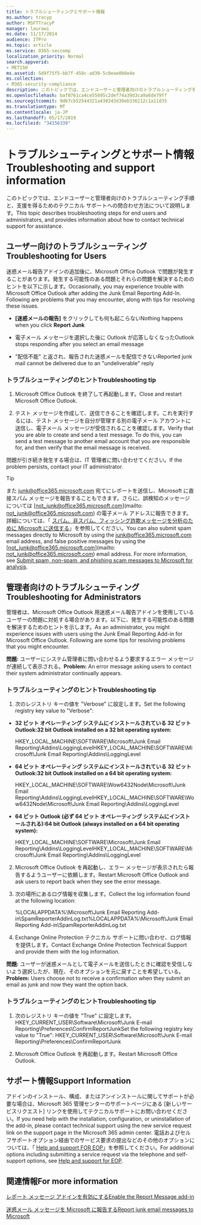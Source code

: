 ```yaml
---
title: トラブルシューティングとサポート情報
ms.author: tracyp
author: MSFTTracyP
manager: laurawi
ms.date: 11/17/2014
audience: ITPro
ms.topic: article
ms.service: O365-seccomp
localization_priority: Normal
search.appverid:
- MET150
ms.assetid: 5d9f75f5-bb7f-458c-ad30-5c8eae0b0e4e
ms.collection:
- M365-security-compliance
description: このトピックでは、エンドユーザーと管理者向けのトラブルシューティング手順と、支援を得るためのテクニカル サポートへの問合わせ方法について説明します。
ms.openlocfilehash: baf8761ca4ce55695c2def74a39d3ca9a6de79ff
ms.sourcegitcommit: 9d67cb52544321a430343d39eb336112c1a11d35
ms.translationtype: MT
ms.contentlocale: ja-JP
ms.lasthandoff: 05/17/2019
ms.locfileid: "34156339"
---
```

# <a name="troubleshooting-and-support-information"></a><span data-ttu-id="87885-103">トラブルシューティングとサポート情報</span><span class="sxs-lookup"><span data-stu-id="87885-103">Troubleshooting and support information</span></span>

<span data-ttu-id="87885-104">このトピックでは、エンドユーザーと管理者向けのトラブルシューティング手順と、支援を得るためのテクニカル サポートへの問合わせ方法について説明します。</span><span class="sxs-lookup"><span data-stu-id="87885-104">This topic describes troubleshooting steps for end users and administrators, and provides information about how to contact technical support for assistance.</span></span>
  
## <a name="troubleshooting-for-users"></a><span data-ttu-id="87885-105">ユーザー向けのトラブルシューティング</span><span class="sxs-lookup"><span data-stu-id="87885-105">Troubleshooting for Users</span></span>

<span data-ttu-id="87885-p101">迷惑メール報告アドインの追加後に、Microsoft Office Outlook で問題が発生することがあります。発生する可能性のある問題とそれらの問題を解決するためのヒントを以下に示します。</span><span class="sxs-lookup"><span data-stu-id="87885-p101">Occasionally, you may experience trouble with Microsoft Office Outlook after adding the Junk Email Reporting Add-In. Following are problems that you may encounter, along with tips for resolving these issues.</span></span> 
  
- <span data-ttu-id="87885-108">**[迷惑メールの報告]** をクリックしても何も起こらない</span><span class="sxs-lookup"><span data-stu-id="87885-108">Nothing happens when you click **Report Junk**</span></span>
    
- <span data-ttu-id="87885-109">電子メール メッセージを選択した後に Outlook が応答しなくなった</span><span class="sxs-lookup"><span data-stu-id="87885-109">Outlook stops responding after you select an email message</span></span>
    
- <span data-ttu-id="87885-110">"配信不能" と返され、報告された迷惑メールを配信できない</span><span class="sxs-lookup"><span data-stu-id="87885-110">Reported junk mail cannot be delivered due to an "undeliverable" reply</span></span>
    
### <a name="troubleshooting-tip"></a><span data-ttu-id="87885-111">トラブルシューティングのヒント</span><span class="sxs-lookup"><span data-stu-id="87885-111">Troubleshooting tip</span></span>

1. <span data-ttu-id="87885-112">Microsoft Office Outlook を終了して再起動します。</span><span class="sxs-lookup"><span data-stu-id="87885-112">Close and restart Microsoft Office Outlook.</span></span>
    
2. <span data-ttu-id="87885-p102">テスト メッセージを作成して、送信できることを確認します。これを実行するには、テスト メッセージを自分が管理する別の電子メール アカウントに送信し、電子メール メッセージが受信されることを確認します。</span><span class="sxs-lookup"><span data-stu-id="87885-p102">Verify that you are able to create and send a test message. To do this, you can send a test message to another email account that you are responsible for, and then verify that the email message is received.</span></span>
    
<span data-ttu-id="87885-115">問題が引き続き発生する場合は、IT 管理者に問い合わせてください。</span><span class="sxs-lookup"><span data-stu-id="87885-115">If the problem persists, contact your IT administrator.</span></span>
  
> [!TIP]
> <span data-ttu-id="87885-p103">また [junk@office365.microsoft.com](mailto:junk@office365.microsoft.com) 宛てにレポートを送信し、Microsoft に直接スパム メッセージを報告することもできます。さらに、誤検知のメッセージについては [not_junk@office365.microsoft.com](mailto: not_junk@office365.microsoft.com) の電子メール アドレスに報告できます。詳細については、「 [スパム、非スパム、フィッシング詐欺メッセージを分析のために Microsoft に送信する](submit-spam-non-spam-and-phishing-scam-messages-to-microsoft-for-analysis.md)」を参照してください。</span><span class="sxs-lookup"><span data-stu-id="87885-p103">You can also submit spam messages directly to Microsoft by using the [junk@office365.microsoft.com](mailto:junk@office365.microsoft.com) email address, and false positive messages by using the [not_junk@office365.microsoft.com](mailto: not_junk@office365.microsoft.com) email address. For more information, see [Submit spam, non-spam, and phishing scam messages to Microsoft for analysis](submit-spam-non-spam-and-phishing-scam-messages-to-microsoft-for-analysis.md).</span></span> 
  
## <a name="troubleshooting-for-administrators"></a><span data-ttu-id="87885-118">管理者向けのトラブルシューティング</span><span class="sxs-lookup"><span data-stu-id="87885-118">Troubleshooting for Administrators</span></span>

<span data-ttu-id="87885-p104">管理者は、Microsoft Office Outlook 用迷惑メール報告アドインを使用しているユーザーの問題に対処する場合があります。以下に、発生する可能性のある問題を解決するためのヒントを示します。</span><span class="sxs-lookup"><span data-stu-id="87885-p104">As an administrator, you might experience issues with users using the Junk Email Reporting Add-in for Microsoft Office Outlook. Following are some tips for resolving problems that you might encounter.</span></span> 
  
 <span data-ttu-id="87885-121">**問題:** ユーザーにシステム管理者に問い合わせるよう要求するエラー メッセージが連続して表示される。</span><span class="sxs-lookup"><span data-stu-id="87885-121">**Problem:** An error message asking users to contact their system administrator continually appears.</span></span> 
  
### <a name="troubleshooting-tip"></a><span data-ttu-id="87885-122">トラブルシューティングのヒント</span><span class="sxs-lookup"><span data-stu-id="87885-122">Troubleshooting tip</span></span>

1. <span data-ttu-id="87885-123">次のレジストリ キーの値を "Verbose" に設定します。</span><span class="sxs-lookup"><span data-stu-id="87885-123">Set the following registry key value to "Verbose":</span></span>
    
  - <span data-ttu-id="87885-124">**32 ビット オペレーティング システムにインストールされている 32 ビット Outlook:**</span><span class="sxs-lookup"><span data-stu-id="87885-124">**32 bit Outlook installed on a 32 bit operating system:**</span></span>
    
    <span data-ttu-id="87885-125">HKEY_LOCAL_MACHINE\SOFTWARE\Microsoft\Junk Email Reporting\Addins\LoggingLevel</span><span class="sxs-lookup"><span data-stu-id="87885-125">HKEY_LOCAL_MACHINE\SOFTWARE\Microsoft\Junk Email Reporting\Addins\LoggingLevel</span></span>
    
  - <span data-ttu-id="87885-126">**64 ビット オペレーティング システムにインストールされている 32 ビット Outlook:**</span><span class="sxs-lookup"><span data-stu-id="87885-126">**32 bit Outlook installed on a 64 bit operating system:**</span></span>
    
    <span data-ttu-id="87885-127">HKEY_LOCAL_MACHINE\SOFTWARE\Wow6432Node\Microsoft\Junk Email Reporting\Addins\LoggingLevel</span><span class="sxs-lookup"><span data-stu-id="87885-127">HKEY_LOCAL_MACHINE\SOFTWARE\Wow6432Node\Microsoft\Junk Email Reporting\Addins\LoggingLevel</span></span>
    
  - <span data-ttu-id="87885-128">**64 ビット Outlook (必ず 64 ビット オペレーティング システムにインストールされる):**</span><span class="sxs-lookup"><span data-stu-id="87885-128">**64 bit Outlook (always installed on a 64 bit operating system):**</span></span>
    
    <span data-ttu-id="87885-129">HKEY_LOCAL_MACHINE\SOFTWARE\Microsoft\Junk Email Reporting\Addins\LoggingLevel</span><span class="sxs-lookup"><span data-stu-id="87885-129">HKEY_LOCAL_MACHINE\SOFTWARE\Microsoft\Junk Email Reporting\Addins\LoggingLevel</span></span>
    
2. <span data-ttu-id="87885-130">Microsoft Office Outlook を再起動し、エラー メッセージが表示されたら報告するようユーザーに依頼します。</span><span class="sxs-lookup"><span data-stu-id="87885-130">Restart Microsoft Office Outlook and ask users to report back when they see the error message.</span></span>
    
3. <span data-ttu-id="87885-131">次の場所にあるログ情報を収集します。</span><span class="sxs-lookup"><span data-stu-id="87885-131">Collect the log information found at the following location:</span></span> 
    
    <span data-ttu-id="87885-132">%LOCALAPPDATA%\Microsoft\Junk Email Reporting Add-in\SpamReporterAddinLog.txt</span><span class="sxs-lookup"><span data-stu-id="87885-132">%LOCALAPPDATA%\Microsoft\Junk Email Reporting Add-in\SpamReporterAddinLog.txt</span></span>
    
4. <span data-ttu-id="87885-133">Exchange Online Protection テクニカル サポートに問い合わせ、ログ情報を提供します。</span><span class="sxs-lookup"><span data-stu-id="87885-133">Contact Exchange Online Protection Technical Support and provide them with the log information.</span></span> 
    
 <span data-ttu-id="87885-134">**問題:** ユーザーが迷惑メールとして電子メールを送信したときに確認を受信しないよう選択したが、現在、そのオプションを元に戻すことを希望している。</span><span class="sxs-lookup"><span data-stu-id="87885-134">**Problem:** Users choose not to receive a confirmation when they submit an email as junk and now they want the option back.</span></span> 
  
### <a name="troubleshooting-tip"></a><span data-ttu-id="87885-135">トラブルシューティングのヒント</span><span class="sxs-lookup"><span data-stu-id="87885-135">Troubleshooting tip</span></span>

1. <span data-ttu-id="87885-136">次のレジストリ キーの値を "True" に設定します。HKEY_CURRENT_USER\Software\Microsoft\Junk E-mail Reporting\Preferences\ConfirmReportJunk</span><span class="sxs-lookup"><span data-stu-id="87885-136">Set the following registry key value to "True": HKEY_CURRENT_USER\Software\Microsoft\Junk E-mail Reporting\Preferences\ConfirmReportJunk</span></span>
    
2. <span data-ttu-id="87885-137">Microsoft Office Outlook を再起動します。</span><span class="sxs-lookup"><span data-stu-id="87885-137">Restart Microsoft Office Outlook.</span></span>
    
## <a name="support-information"></a><span data-ttu-id="87885-138">サポート情報</span><span class="sxs-lookup"><span data-stu-id="87885-138">Support Information</span></span>

<span data-ttu-id="87885-139">アドインのインストール、構成、またはアンインストールに関してサポートが必要な場合は、Microsoft 365 管理センターのサポートページにある [新しいサービスリクエスト] リンクを使用してテクニカルサポートにお問い合わせください。</span><span class="sxs-lookup"><span data-stu-id="87885-139">If you need help with the installation, configuration, or uninstallation of the add-in, please contact technical support using the new service request link on the support page in the Microsoft 365 admin center.</span></span> <span data-ttu-id="87885-140">電話およびセルフサポートオプション経由でのサービス要求の提出などのその他のオプションについては、「 [Help and support FOR EOP](eop/help-and-support-for-eop.md)」を参照してください。</span><span class="sxs-lookup"><span data-stu-id="87885-140">For additional options including submitting a service request via the telephone and self-support options, see [Help and support for EOP](eop/help-and-support-for-eop.md).</span></span>
  
## <a name="for-more-information"></a><span data-ttu-id="87885-141">関連情報</span><span class="sxs-lookup"><span data-stu-id="87885-141">For more information</span></span>

[<span data-ttu-id="87885-142">レポート メッセージ アドインを有効にする</span><span class="sxs-lookup"><span data-stu-id="87885-142">Enable the Report Message add-in</span></span>](https://support.office.com/article/4250c4bc-6102-420b-9e0a-a95064837676)
  
[<span data-ttu-id="87885-143">迷惑メール メッセージを Microsoft に報告する</span><span class="sxs-lookup"><span data-stu-id="87885-143">Report junk email messages to Microsoft</span></span>](report-junk-email-messages-to-microsoft.md)
  

